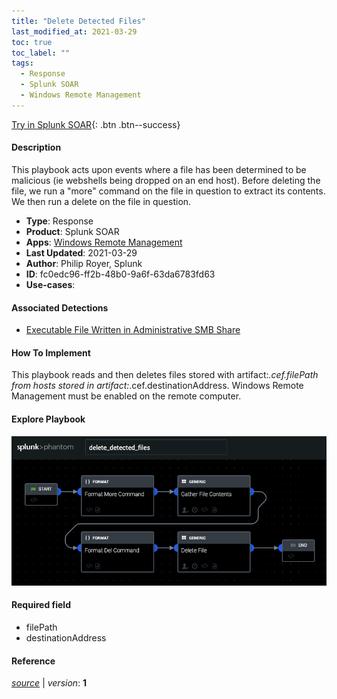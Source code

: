 ```yaml
---
title: "Delete Detected Files"
last_modified_at: 2021-03-29
toc: true
toc_label: ""
tags:
  - Response
  - Splunk SOAR
  - Windows Remote Management
---
```


[Try in Splunk SOAR](https://www.splunk.com/en_us/software/splunk-security-orchestration-and-automation.html){: .btn .btn--success}

#### Description

This playbook acts upon events where a file has been determined to be malicious (ie webshells being dropped on an end host). Before deleting the file, we run a &#34;more&#34; command on the file in question to extract its contents. We then run a delete on the file in question.

- **Type**: Response
- **Product**: Splunk SOAR
- **Apps**: [Windows Remote Management](https://splunkbase.splunk.com/apps?keyword=windows+remote+management&filters=product%3Asoar)
- **Last Updated**: 2021-03-29
- **Author**: Philip Royer, Splunk
- **ID**: fc0edc96-ff2b-48b0-9a6f-63da6783fd63
- **Use-cases**:

#### Associated Detections



























































































































































































































































































































































































































* [Executable File Written in Administrative SMB Share](/endpoint/f63c34fe-a435-11eb-935a-acde48001122/)
















































































































































































































































































































































































































































































































































































































































































































































































































































































































































































































































































































#### How To Implement
This playbook reads and then deletes files stored with artifact:*.cef.filePath from hosts stored in artifact:*.cef.destinationAddress. Windows Remote Management must be enabled on the remote computer.


#### Explore Playbook

![explore](https://raw.githubusercontent.com/splunk/security_content/develop/playbooks/delete_detected_files.png)

#### Required field
* filePath
* destinationAddress


#### Reference



[*source*](https://github.com/splunk/security_content/tree/develop/playbooks/delete_detected_files.yml) \| *version*: **1**